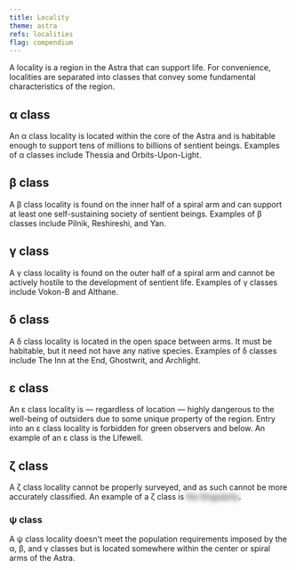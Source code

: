 ```yaml
---
title: Locality
theme: astra
refs: localities
flag: compendium
---
```


A locality is a region in the Astra that can support life. For convenience, localities are separated into classes that convey some fundamental characteristics of the region.

## α class

An α class locality is located within the core of the Astra and is habitable enough to support tens of millions to billions of sentient beings. Examples of α classes include Thessia and Orbits-Upon-Light.

## β class

A β class locality is found on the inner half of a spiral arm and can support at least one self-sustaining society of sentient beings. Examples of β classes include Pilnik, Reshireshi, and Yan.

## γ class

A γ class locality is found on the outer half of a spiral arm and cannot be actively hostile to the development of sentient life. Examples of γ classes include Vokon-B and Althane.

## δ class

A δ class locality is located in the open space between arms. It must be habitable, but it need not have any native species. Examples of δ classes include The Inn at the End, Ghostwrit, and Archlight.

## ε class

An ε class locality is — regardless of location — highly dangerous to the well-being of outsiders due to some unique property of the region. Entry into an ε class locality is forbidden for green observers and below. An example of an ε class is the Lifewell.

## ζ class

A ζ class locality cannot be properly surveyed, and as such cannot be more accurately classified. An example of a ζ class is <span class="select-none rounded-lg" style="color: transparent; text-shadow: 0 0 8px #000;">the Singularity</span>.

### ψ class

A ψ class locality doesn't meet the population requirements imposed by the α, β, and γ classes but is located somewhere within the center or spiral arms of the Astra.
